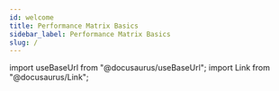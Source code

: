 ```yaml
---
id: welcome
title: Performance Matrix Basics
sidebar_label: Performance Matrix Basics
slug: /
---
```


import useBaseUrl from "@docusaurus/useBaseUrl";
import Link from "@docusaurus/Link";

